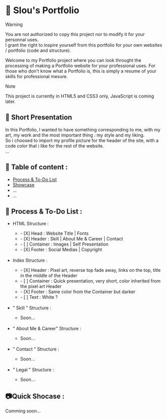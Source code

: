# 📂 Slou's Portfolio

> [!WARNING]
> You are not authorized to copy this project nor to modify it for your personnal uses.\
> I grant the right to inspire yourself from this portfolio for your own websites / portfolio (code and structure).

Welcome to my Portfolio project where you can look throught the processing of making a Portfolio website for your professional uses. 
For those who don't know what a Portfolio is, this is simply a resume of your skills for professional mesure.

> [!NOTE]
> This project is currently in HTML5 and CSS3 only, JavaScript is coming later.

## 📓 Short Presentation
In this Portfolio, I wanted to have something corresponding to me, with my art, my work and the most important thing : my style and my liking.\
So i choosed to import my profile picture for the header of the site, with a code color that i like for the rest of the website.\
...

## 🔖 Table of content : 
<ul>
  <li><a href="https://github.com/slouowzee/Web-Portfolio#-process--to-do-list-">Process & To-Do List</a></li>
  <li><a href="https://github.com/slouowzee/Web-Portfolio#quick-shocase-">Showcase</a></li>
  <li><a>...</a></li>
  <li><a>...</a></li>
</ul>

## 📑 Process & To-Do List :
<ul>
  <li>HTML Structure : </li>
  <ul>
    <li>- [X] Head : Website Title | Fonts</li>
    <li>- [X] Header : Skill | About Me & Career | Contact</li>
    <li>- [ ] Container : Images | Self Presentation</li>
    <li>- [X] Footer : Social Medias | Copyright</li>
  </ul>

  <br>

  <li>Index Structure : </li>
  <ul>
    <li>- [X] Header : Pixel art, reverse top fade away, links on the top, title in the middle of the Header</li>
    <li>- [ ] Container : Quick presentation, very short, color inherited from the pixel art Header</li>
    <li>- [X] Footer : Same color from the Container but darker</li>
    <li>- [ ] Text : White ?</li>
  </ul>
  
  <br>
  
  <li>" Skill " Structure : </li>
  <ul>
    <li>Soon...</li>
  </ul>
  
  <br>
  
  <li>" About Me & Career" Structure : </li>
  <ul>
    <li>Soon...</li>
  </ul>
  
  <br>
  
  <li>" Contact " Structure : </li>
  <ul>
    <li>Soon...</li>
  </ul>
  
  <br>
  
  <li>" Legal " Structure : </li>
  <ul>
    <li>Soon...</li>
  </ul>
</ul>

## 📷Quick Shocase : 
Comming soon...
